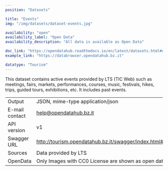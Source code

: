 ```yaml
---
position: "Datasets"

title: "Events"
img: "/img/datasets/dataset-events.jpg"

availability: "open"
availability_label: "Open Data"
availability_description: "All data is available as Open Data"

doc_link: "https://opendatahub.readthedocs.io/en/latest/datasets.html#event-dataset"
example_link: "https://databrowser.opendatahub.bz.it"

datatype: "Tourism"
---
```


This dataset contains active events provided by LTS (TIC Web) such as meetings, fairs, markets, performances, courses, music, festivals, hikes, trips, guided tours, exhibitions, etc. It includes past events.

|                |                                                          |
| :------------- | -------------------------------------------------------- |
| Output         | JSON, mime-type application/json                         |
| E-mail contact | help@opendatahub.bz.it                                   |
| API version    | v1                                                       |
| Swagger URL    | http://tourism.opendatahub.bz.it/swagger/index.html#/Event |
| Sources        | Data provided by LTS                                     |
| OpenData       | Only Images with CC0 License are shown as open data.     |
